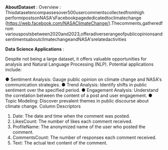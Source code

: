 # 
**AboutDataset** :
 Overview :
 Thisdatasetencompassesover500usercommentscollectedfromhigh performipostsonNASA'sFacebookpagededicatedtoclimatechange
 (https://web.facebook.com/NASAClimateChange/).Thecomments,gatheredfrom
 variouspostsbetween2020and2023,offeradiverserangeofpublicopinionsand
 sentimentsaboutclimatechangeandNASA'srelatedactivities

 **Data Science Applications** :
 
Despite not being a large dataset, it offers valuable opportunities for analysis and
Natural Language Processing (NLP). Potential applications include:

 ● Sentiment Analysis: Gauge public opinion on climate change and NASA's
 communication strategies.
 ● Trend Analysis: Identify shifts in public sentiment over the specified period.
 ● Engagement Analysis: Understand the correlation between the content of a
 post and user engagement.
 ● Topic Modeling: Discover prevalent themes in public discourse about climate
 change.
 Column Descriptors
 1. Date: The date and time when the comment was posted.
 2. LikesCount: The number of likes each comment received.
 3. ProfileName: The anonymized name of the user who posted the comment.
 4. CommentsCount: The number of responses each comment received.
 5. Text: The actual text content of the comment.
